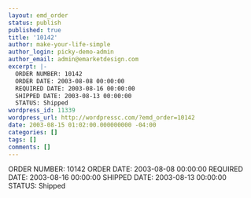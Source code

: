 ```yaml
---
layout: emd_order
status: publish
published: true
title: '10142'
author: make-your-life-simple
author_login: picky-demo-admin
author_email: admin@emarketdesign.com
excerpt: |-
  ORDER NUMBER: 10142
  ORDER DATE: 2003-08-08 00:00:00
  REQUIRED DATE: 2003-08-16 00:00:00
  SHIPPED DATE: 2003-08-13 00:00:00
  STATUS: Shipped
wordpress_id: 11339
wordpress_url: http://wordpressc.com/?emd_order=10142
date: 2003-08-15 01:02:00.000000000 -04:00
categories: []
tags: []
comments: []
---
```

ORDER NUMBER: 10142
ORDER DATE: 2003-08-08 00:00:00
REQUIRED DATE: 2003-08-16 00:00:00
SHIPPED DATE: 2003-08-13 00:00:00
STATUS: Shipped

